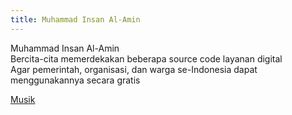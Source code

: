 ```yaml
---
title: Muhammad Insan Al-Amin
---
```


Muhammad Insan Al-Amin\
Bercita-cita memerdekakan beberapa source code layanan digital\
Agar pemerintah, organisasi, dan warga se-Indonesia dapat menggunakannya secara gratis

[Musik](/musik)
